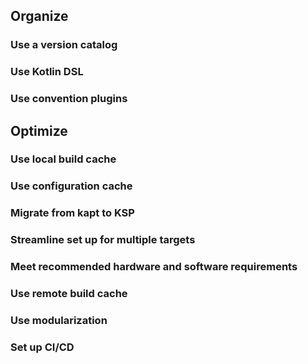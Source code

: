 [//]: # (title: Gradle best practices)

## Organize

### Use a version catalog

### Use Kotlin DSL

### Use convention plugins

## Optimize

### Use local build cache

### Use configuration cache

### Migrate from kapt to KSP

### Streamline set up for multiple targets

### Meet recommended hardware and software requirements

### Use remote build cache

### Use modularization

### Set up CI/CD

